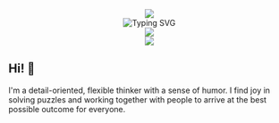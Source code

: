 <div align="center">  
  <img src="https://readme-typing-svg.demolab.com?font=dm+mono&weight=600&size=35&duration=3000&pause=1000&color=6FA3F9&center=true&repeat=false&random=false&width=435&lines=Sarah+Stockton" />
</div>
<div align="center">
  <img src="https://readme-typing-svg.demolab.com?font=dm+mono&size=30&duration=2000&pause=500&color=30BEAE&center=true&random=true&width=435&lines=Full-Stack+Engineer;Educator;Dad+joke+connoisseur" alt="Typing SVG" />
</div>
<div align="center">
<a href="https://github.com/stocktons/github-readme-stats">
  <img src="https://github-readme-stats-oh-rats.vercel.app/api?username=stocktons&rank_icon=github&theme=tokyonight&hide=stars&show_icons=true&custom_title=GitHub%20Stats" />
</a>
</div>
<div align="center">
  <img src="https://github-readme-stats-oh-rats.vercel.app/api/top-langs/?username=stocktons&layout=compact&theme=tokyonight&card_width=467&hide=DIGITAL%20Command%20Language&exclude_repo=test_sis,test_nums" />
</div>

## Hi! 👋
I'm a detail-oriented, flexible thinker with a sense of humor. I find joy in solving puzzles and working together with people to arrive at the best possible outcome for everyone.
